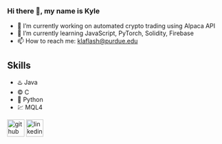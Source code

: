 ### Hi there 👋, my name is Kyle

- 🔭 I’m currently working on automated crypto trading using Alpaca API 
- 🌱 I’m currently learning JavaScript, PyTorch, Solidity, Firebase
- 📫 How to reach me: klaflash@purdue.edu 

## Skills

- ♨️ Java
- ©️ C
- 🐍 Python
- 💹 MQL4


[<img src='https://cdn.jsdelivr.net/npm/simple-icons@3.0.1/icons/github.svg' alt='github' height='40'>](https://github.com/klaflash)  [<img src='https://cdn.jsdelivr.net/npm/simple-icons@3.0.1/icons/linkedin.svg' alt='linkedin' height='40'>](https://www.linkedin.com/in/kyle-laflash-386a2821b/)  


